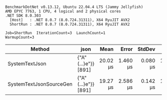 ```

BenchmarkDotNet v0.13.12, Ubuntu 22.04.4 LTS (Jammy Jellyfish)
AMD EPYC 7763, 1 CPU, 4 logical and 2 physical cores
.NET SDK 8.0.303
  [Host]   : .NET 8.0.7 (8.0.724.31311), X64 RyuJIT AVX2
  ShortRun : .NET 8.0.7 (8.0.724.31311), X64 RyuJIT AVX2

Job=ShortRun  IterationCount=3  LaunchCount=1  
WarmupCount=3  

```
| Method                  | json                | Mean     | Error    | StdDev   | Min      | Max      | Gen0   | Allocated |
|------------------------ |-------------------- |---------:|---------:|---------:|---------:|---------:|-------:|----------:|
| SystemTextJson          | {&quot;A&quot;(...)e&quot;}} [891] | 20.02 μs | 1.460 μs | 0.080 μs | 19.94 μs | 20.10 μs | 0.0305 |   3.19 KB |
| SystemTextJsonSourceGen | {&quot;A&quot;(...)e&quot;}} [891] | 19.27 μs | 2.586 μs | 0.142 μs | 19.15 μs | 19.42 μs | 0.0305 |   3.19 KB |
